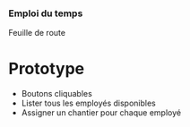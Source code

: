 ### Emploi du temps

Feuille de route 

# Prototype
* Boutons cliquables
* Lister tous les employés disponibles
* Assigner un chantier pour chaque employé
